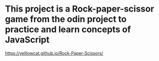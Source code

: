 # This project is a Rock-paper-scissor game from the odin project to practice and learn concepts of JavaScript
https://yelllowcat.github.io/Rock-Paper-Scissors/
